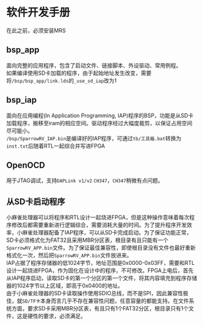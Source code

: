 # 软件开发手册
在此之前，必须安装MRS  
## bsp_app
面向完整的应用程序，包含了启动文件、链接脚本、外设驱动、常用例程。  
如果编译使用SD卡加载的程序，由于起始地址发生改变，需要将`/bsp/bsp_app/link.lds`的`_use_sd_iap`改为1  

## bsp_iap
面向在应用编程(In Application Programming, IAP)程序的BSP，功能是从SD卡加载程序，搬移至iram的相应空间。驱动程序经过大幅度裁剪，以保证占用空间尽可能小。  
`/bsp/SparrowRV_IAP.bin`是编译好的IAP程序，可通过`tb/工具箱.bat`转换为`inst.txt`后随着RTL一起综合并写进FPGA  

## OpenOCD
用于JTAG调试，支持`DAPLink v1/v2` `CH347`，`CH347`稍微有点问题。  

## 从SD卡启动程序
小麻雀处理器可以将程序和RTL设计一起烧进FPGA，但是这种操作意味着每次程序修改后都需要重新进行逻辑综合，需要消耗大量的时间。为了提升程序开发效率，小麻雀处理器配备了IAP程序，可以从SD卡完成启动。为了保证功能正常，SD卡必须格式化为FAT32且采用MBR分区表，根目录有且只能有一个`SparrowRV_APP.bin`文件。为了保证最佳兼容性，即使根目录没有文件也最好重新格式化一次，然后把`SparrowRV_APP.bin`文件放进来。  
IAP占据了程序存储器的低1024字节，地址范围是0x0000-0x03FF，需要和RTL设计一起烧进FPGA，作为固化在设计中的程序，不可修改。FPGA上电后，首先从IAP程序启动，读取SD卡的第一个分区的第一个文件，将其内容填充到程序存储器的1024字节以上区域，即高于0x0400的地址。  
由于小麻雀处理器的SD卡读取操作使用SDIO总线，而不是SPI，因此兼容性极佳，就`SD/TF卡`本身而言几乎不存在兼容性问题，任意容量的都能支持。在文件系统方面，要求SD卡采用MBR分区表，有且只有1个FAT32分区，根目录只有1个文件，这是硬性的要求，必须满足。  
